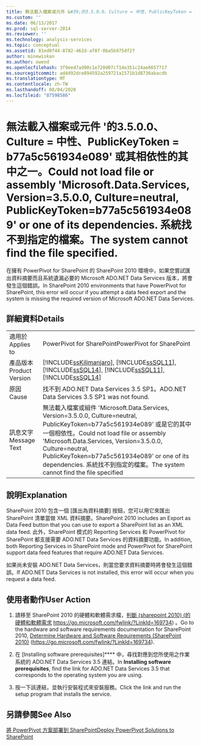 ```yaml
---
title: 無法載入檔案或元件 &#39;的3.5.0.0、Culture = 中性、PublicKeyToken = b77a5c561934e089&#39; 或其相依性的其中之一。 系統找不到指定的檔案。 | Microsoft Docs
ms.custom: ''
ms.date: 06/13/2017
ms.prod: sql-server-2014
ms.reviewer: ''
ms.technology: analysis-services
ms.topic: conceptual
ms.assetid: 81ed0f44-8782-462d-af8f-0ba5b975df27
author: minewiskan
ms.author: owend
ms.openlocfilehash: 3f9eed7ad90c1e720d07c714e351c24ae6657717
ms.sourcegitcommit: ad4d92dce894592a259721a1571b1d8736abacdb
ms.translationtype: MT
ms.contentlocale: zh-TW
ms.lasthandoff: 08/04/2020
ms.locfileid: "87598586"
---
```

# <a name="could-not-load-file-or-assembly-39microsoftdataservices-version3500-cultureneutral-publickeytokenb77a5c561934e08939-or-one-of-its-dependencies-the-system-cannot-find-the-file-specified"></a><span data-ttu-id="f6c50-104">無法載入檔案或元件 &#39;的3.5.0.0、Culture = 中性、PublicKeyToken = b77a5c561934e089&#39; 或其相依性的其中之一。</span><span class="sxs-lookup"><span data-stu-id="f6c50-104">Could not load file or assembly &#39;Microsoft.Data.Services, Version=3.5.0.0, Culture=neutral, PublicKeyToken=b77a5c561934e089&#39; or one of its dependencies.</span></span> <span data-ttu-id="f6c50-105">系統找不到指定的檔案。</span><span class="sxs-lookup"><span data-stu-id="f6c50-105">The system cannot find the file specified.</span></span>
  <span data-ttu-id="f6c50-106">在擁有 PowerPivot for SharePoint 的 SharePoint 2010 環境中，如果您嘗試匯出資料摘要而且系統遺漏必要的 Microsoft ADO.NET Data Services 版本，將會發生這個錯誤。</span><span class="sxs-lookup"><span data-stu-id="f6c50-106">In SharePoint 2010 environments that have PowerPivot for SharePoint, this error will occur if you attempt a data feed export and the system is missing the required version of Microsoft ADO.NET Data Services.</span></span>  
  
## <a name="details"></a><span data-ttu-id="f6c50-107">詳細資料</span><span class="sxs-lookup"><span data-stu-id="f6c50-107">Details</span></span>  
  
|||  
|-|-|  
|<span data-ttu-id="f6c50-108">適用於</span><span class="sxs-lookup"><span data-stu-id="f6c50-108">Applies to</span></span>|<span data-ttu-id="f6c50-109">PowerPivot for SharePoint</span><span class="sxs-lookup"><span data-stu-id="f6c50-109">PowerPivot for SharePoint</span></span>|  
|<span data-ttu-id="f6c50-110">產品版本</span><span class="sxs-lookup"><span data-stu-id="f6c50-110">Product Version</span></span>|[!INCLUDE[ssKilimanjaro](../../includes/sskilimanjaro-md.md)]<span data-ttu-id="f6c50-111">, [!INCLUDE[ssSQL11](../../includes/sssql11-md.md)], [!INCLUDE[ssSQL14](../../includes/sssql14-md.md)]</span><span class="sxs-lookup"><span data-stu-id="f6c50-111">, [!INCLUDE[ssSQL11](../../includes/sssql11-md.md)], [!INCLUDE[ssSQL14](../../includes/sssql14-md.md)]</span></span>|  
|<span data-ttu-id="f6c50-112">原因</span><span class="sxs-lookup"><span data-stu-id="f6c50-112">Cause</span></span>|<span data-ttu-id="f6c50-113">找不到 ADO.NET Data Services 3.5 SP1。</span><span class="sxs-lookup"><span data-stu-id="f6c50-113">ADO.NET Data Services 3.5 SP1 was not found.</span></span>|  
|<span data-ttu-id="f6c50-114">訊息文字</span><span class="sxs-lookup"><span data-stu-id="f6c50-114">Message Text</span></span>|<span data-ttu-id="f6c50-115">無法載入檔案或組件 'Microsoft.Data.Services, Version=3.5.0.0, Culture=neutral, PublicKeyToken=b77a5c561934e089' 或是它的其中一個相依性。</span><span class="sxs-lookup"><span data-stu-id="f6c50-115">Could not load file or assembly 'Microsoft.Data.Services, Version=3.5.0.0, Culture=neutral, PublicKeyToken=b77a5c561934e089' or one of its dependencies.</span></span> <span data-ttu-id="f6c50-116">系統找不到指定的檔案。</span><span class="sxs-lookup"><span data-stu-id="f6c50-116">The system cannot find the file specified</span></span>|  
  
## <a name="explanation"></a><span data-ttu-id="f6c50-117">說明</span><span class="sxs-lookup"><span data-stu-id="f6c50-117">Explanation</span></span>  
 <span data-ttu-id="f6c50-118">SharePoint 2010 包含一個 [匯出為資料摘要] 按鈕，您可以用它來匯出 SharePoint 清單當做 XML 資料摘要。</span><span class="sxs-lookup"><span data-stu-id="f6c50-118">SharePoint 2010 includes an Export as Data Feed button that you can use to export a SharePoint list as an XML data feed.</span></span> <span data-ttu-id="f6c50-119">此外，SharePoint 模式的 Reporting Services 和 PowerPivot for SharePoint 都支援需要 ADO.NET Data Services 的資料摘要功能。</span><span class="sxs-lookup"><span data-stu-id="f6c50-119">In addition, both Reporting Services in SharePoint mode and PowerPivot for SharePoint support data feed features that require ADO.NET Data Services.</span></span>  
  
 <span data-ttu-id="f6c50-120">如果尚未安裝 ADO.NET Data Services，則當您要求資料摘要時將會發生這個錯誤。</span><span class="sxs-lookup"><span data-stu-id="f6c50-120">If ADO.NET Data Services is not installed, this error will occur when you request a data feed.</span></span>  
  
## <a name="user-action"></a><span data-ttu-id="f6c50-121">使用者動作</span><span class="sxs-lookup"><span data-stu-id="f6c50-121">User Action</span></span>  
  
1.  <span data-ttu-id="f6c50-122">請移至 SharePoint 2010 的硬體和軟體需求檔，[判斷 (sharepoint 2010)  (的硬體和軟體需求](https://go.microsoft.com/fwlink/?LinkId=169734) https://go.microsoft.com/fwlink/?LinkId=169734) 。</span><span class="sxs-lookup"><span data-stu-id="f6c50-122">Go to the hardware and software requirements documentation for SharePoint 2010, [Determine Hardware and Software Requirements (SharePoint 2010)](https://go.microsoft.com/fwlink/?LinkId=169734) (https://go.microsoft.com/fwlink/?LinkId=169734).</span></span>  
  
2.  <span data-ttu-id="f6c50-123">在 [Installing software prerequisites]\*\*\*\* 中，尋找對應到您所使用之作業系統的 ADO.NET Data Services 3.5 連結。</span><span class="sxs-lookup"><span data-stu-id="f6c50-123">In **Installing software prerequisites**, find the link for ADO.NET Data Services 3.5 that corresponds to the operating system you are using.</span></span>  
  
3.  <span data-ttu-id="f6c50-124">按一下該連結，並執行安裝程式來安裝服務。</span><span class="sxs-lookup"><span data-stu-id="f6c50-124">Click the link and run the setup program that installs the service.</span></span>  
  
## <a name="see-also"></a><span data-ttu-id="f6c50-125">另請參閱</span><span class="sxs-lookup"><span data-stu-id="f6c50-125">See Also</span></span>  
 [<span data-ttu-id="f6c50-126">將 PowerPivot 方案部署到 SharePoint</span><span class="sxs-lookup"><span data-stu-id="f6c50-126">Deploy PowerPivot Solutions to SharePoint</span></span>](deploy-power-pivot-solutions-to-sharepoint.md)  
  
  
